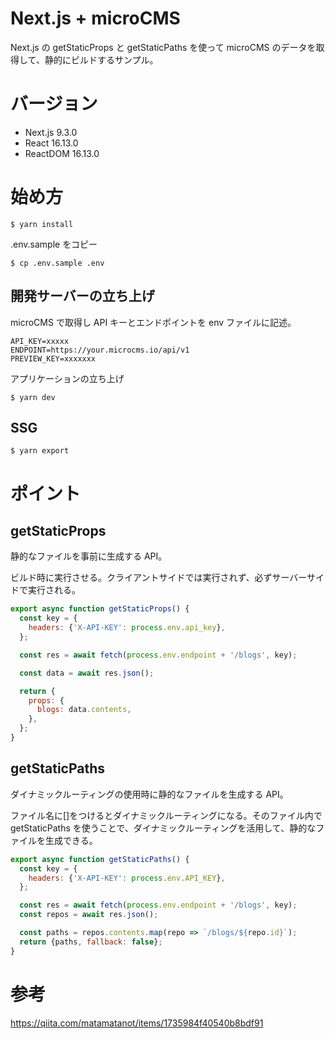 # Next.js + microCMS

Next.js の getStaticProps と getStaticPaths を使って microCMS のデータを取得して、静的にビルドするサンプル。

# バージョン

- Next.js 9.3.0
- React 16.13.0
- ReactDOM 16.13.0

# 始め方

```
$ yarn install
```

.env.sample をコピー

```
$ cp .env.sample .env
```

## 開発サーバーの立ち上げ

microCMS で取得し API キーとエンドポイントを env ファイルに記述。

```
API_KEY=xxxxx
ENDPOINT=https://your.microcms.io/api/v1
PREVIEW_KEY=xxxxxxx
```

アプリケーションの立ち上げ

```
$ yarn dev
```

## SSG

```
$ yarn export
```

# ポイント

## getStaticProps

静的なファイルを事前に生成する API。

ビルド時に実行させる。クライアントサイドでは実行されず、必ずサーバーサイドで実行される。

```javascript
export async function getStaticProps() {
  const key = {
    headers: {'X-API-KEY': process.env.api_key},
  };

  const res = await fetch(process.env.endpoint + '/blogs', key);

  const data = await res.json();

  return {
    props: {
      blogs: data.contents,
    },
  };
}
```

## getStaticPaths

ダイナミックルーティングの使用時に静的なファイルを生成する API。

ファイル名に[]をつけるとダイナミックルーティングになる。そのファイル内で getStaticPaths を使うことで、ダイナミックルーティングを活用して、静的なファイルを生成できる。

```javascript
export async function getStaticPaths() {
  const key = {
    headers: {'X-API-KEY': process.env.API_KEY},
  };

  const res = await fetch(process.env.endpoint + '/blogs', key);
  const repos = await res.json();

  const paths = repos.contents.map(repo => `/blogs/${repo.id}`);
  return {paths, fallback: false};
}
```

# 参考

https://qiita.com/matamatanot/items/1735984f40540b8bdf91
